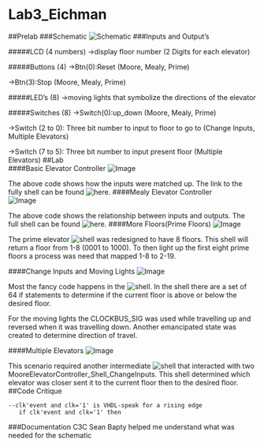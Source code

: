 Lab3_Eichman
============
##Prelab
###Schematic
![Schematic](https://raw.github.com/DanielEichman/Lab3_Eichman/master/Schematic.jpg)
###Inputs and Output’s

#####LCD (4 numbers)
->display floor number (2 Digits for each elevator)

#####Buttons (4)
->Btn(0):Reset (Moore, Mealy, Prime)

->Btn(3):Stop (Moore, Mealy, Prime)


#####LED’s (8)
->moving lights that symbolize the directions of the elevator 

#####Switches (8)
->Switch(0):up_down (Moore, Mealy, Prime)

->Switch (2 to 0): Three bit number to input to floor to go to (Change Inputs, Multiple Elevators)

->Switch (7 to 5): Three bit number to input present floor (Multiple Elevators) 
##Lab	
####Basic Elevator Controller
![Image](https://raw.github.com/DanielEichman/Lab3_Eichman/master/Basic_Moore.JPG)

The above code shows how the inputs were matched up. The link to the fully shell can be found ![here](https://github.com/DanielEichman/Lab3_Eichman/blob/master/MooreElevatorController_Shell.vhd).
####Mealy Elevator Controller	
![Image](https://raw.github.com/DanielEichman/Lab3_Eichman/master/Basic_Mealy.JPG)

The above code shows the relationship between inputs and outputs. The full shell can be found ![here](https://github.com/DanielEichman/Lab3_Eichman/blob/master/MealyElevatorController_Shell.vhd).
####More Floors(Prime Floors)
![Image](https://raw.github.com/DanielEichman/Lab3_Eichman/master/Prime_Elevator.JPG)

The prime elevator ![shell](https://github.com/DanielEichman/Lab3_Eichman/blob/master/MooreElevatorController_Shell_Prime.vhd) was redesigned to have 8 floors. This shell will return a floor from 1-8 (0001 to 1000). To then light up the first eight prime floors a process was need that mapped 1-8 to 2-19. 

####Change Inputs and Moving Lights
![Image](https://raw.github.com/DanielEichman/Lab3_Eichman/master/Change_Inputs.JPG)

Most the fancy code happens in the ![shell](https://github.com/DanielEichman/Lab3_Eichman/blob/master/MooreElevatorController_Shell_ChangeInputs.vhd). In the shell there are a set of 64 if statements to determine if the current floor is above or below the desired floor. 

For the moving lights the CLOCKBUS_SIG  was used while travelling up and reversed when it was travelling down. Another emancipated state was created to determine direction of travel. 

####Multiple Elevators
![Image](https://raw.github.com/DanielEichman/Lab3_Eichman/master/Two_Elavators.JPG)

This scenario required another intermediate ![shell](https://github.com/DanielEichman/Lab3_Eichman/blob/master/Two_Elavators.vhd) that interacted with two MooreElevatorController_Shell_ChangeInputs. This shell determined which elevator was closer sent it to the current floor then to the desired floor. 
##Code Critique 
```
--clk'event and clk='1' is VHDL-speak for a rising edge
   if clk'event and clk='1' then
```
###Documentation
C3C Sean Bapty helped me understand what was needed for the schematic
